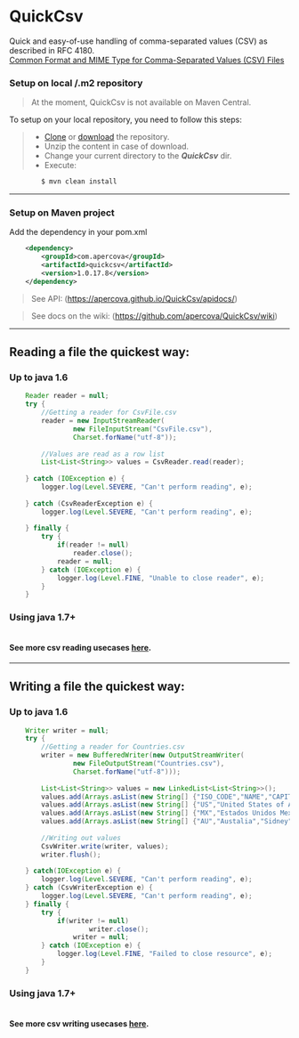 # QuickCsv
Quick and easy-of-use handling of comma-separated values (CSV) as described in RFC 4180.  
<a href="https://tools.ietf.org/html/rfc4180">Common Format and MIME Type for Comma-Separated Values (CSV) Files</a>  
  

### Setup on local /.m2 repository
> At the moment, QuickCsv is not available on Maven Central.  

To setup on your local repository, you need to follow this steps:

> - <a href="https://github.com/apercova/QuickCsv.git" >Clone</a> or <a href="https://github.com/apercova/QuickCsv/archive/master.zip">download</a> the repository.  
> - Unzip the content in case of download.
> - Change your current directory to the ***QuickCsv*** dir.
> - Execute:  
```bash
        $ mvn clean install
```

***
### Setup on Maven project

Add the dependency in your pom.xml  
```xml
 	<dependency>
  		<groupId>com.apercova</groupId>
  		<artifactId>quickcsv</artifactId>
  		<version>1.0.17.8</version>
  	</dependency>
```

> See API:  (https://apercova.github.io/QuickCsv/apidocs/)  
  
> See docs on the wiki:  (https://github.com/apercova/QuickCsv/wiki)
  
***
  
## Reading a file the quickest way:
  
### Up to java 1.6
```java
    Reader reader = null;
    try {
    	//Getting a reader for CsvFile.csv
        reader = new InputStreamReader(
                new FileInputStream("CsvFile.csv"), 
                Charset.forName("utf-8"));
        
        //Values are read as a row list
        List<List<String>> values = CsvReader.read(reader);
        
    } catch (IOException e) {
        logger.log(Level.SEVERE, "Can't perform reading", e);
        
    } catch (CsvReaderException e) {
        logger.log(Level.SEVERE, "Can't perform reading", e);
        
    } finally {
        try {
            if(reader != null)
                reader.close();
            reader = null;
        } catch (IOException e) {
            logger.log(Level.FINE, "Unable to close reader", e);	
        }
    }
```
### Using java 1.7+
```java

```
#### See more csv reading usecases <a href="https://github.com/apercova/QuickCsv/wiki">here</a>. 
  
***
## Writing a file the quickest way:
  
### Up to java 1.6
```java
    Writer writer = null;
    try {
        //Getting a reader for Countries.csv
        writer = new BufferedWriter(new OutputStreamWriter(
                new FileOutputStream("Countries.csv"), 
                Charset.forName("utf-8")));
        
        List<List<String>> values = new LinkedList<List<String>>();
        values.add(Arrays.asList(new String[] {"ISO_CODE","NAME","CAPITAL"}));
        values.add(Arrays.asList(new String[] {"US","United States of America",""}));
        values.add(Arrays.asList(new String[] {"MX","Estados Unidos Mexicanos","Ciudad de México, \"CDMX\""}));
        values.add(Arrays.asList(new String[] {"AU","Austalia","Sidney"}));
        
        //Writing out values
        CsvWriter.write(writer, values);
        writer.flush();
        
    } catch(IOException e) {
        logger.log(Level.SEVERE, "Can't perform reading", e);
    } catch (CsvWriterException e) {
        logger.log(Level.SEVERE, "Can't perform reading", e);
    } finally {
        try {
            if(writer != null)
        		    writer.close();
                writer = null;
        } catch (IOException e) {
            logger.log(Level.FINE, "Failed to close resource", e);	
        }
    }
```
### Using java 1.7+
```java

```
#### See more csv writing usecases <a href="https://github.com/apercova/QuickCsv/wiki">here</a>.  
